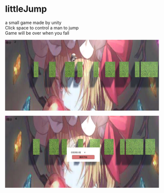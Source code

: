 # littleJump

a small game made by unity <br>
Click space to control a man to jump<br>
Game will be over when you fall<br>

![github](https://github.com/ChoconaKuraris/littleJump/blob/master/2021-04-13_160249.png)

![github](https://github.com/ChoconaKuraris/littleJump/blob/master/2021-04-13_160305.png)
